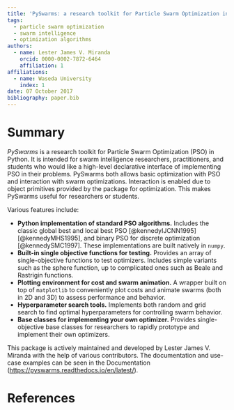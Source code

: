 ```yaml
---
title: 'PySwarms: a research toolkit for Particle Swarm Optimization in Python'
tags:
  - particle swarm optimization
  - swarm intelligence
  - optimization algorithms
authors:
  - name: Lester James V. Miranda
    orcid: 0000-0002-7872-6464
    affiliation: 1
affiliations:
  - name: Waseda University
    index: 1
date: 07 October 2017
bibliography: paper.bib
---
```


# Summary

_PySwarms_ is a research toolkit for Particle Swarm Optimization (PSO) in Python. It is intended for swarm intelligence researchers, practitioners, and students who would like a high-level declarative interface of implementing PSO in their problems. PySwarms both allows basic optimization with PSO and interaction with swarm optimizations. Interaction is enabled due to object primitives provided by the package for optimization. This makes PySwarms useful for researchers or students.

Various features include:

- __Python implementation of standard PSO algorithms.__ Includes the classic global best and local best PSO [@kennedyIJCNN1995] [@kennedyMHS1995], and binary PSO for discrete optimization [@kennedySMC1997]. These implementations are built natively in `numpy`.
- __Built-in single objective functions for testing.__ Provides an array of single-objective functions to test optimizers. Includes simple variants such as the sphere function, up to complicated ones such as Beale and Rastrigin functions.
- __Plotting environment for cost and swarm animation.__ A wrapper built on top of `matplotlib` to conveniently plot costs and animate swarms (both in 2D and 3D) to assess performance and behavior.
- __Hyperparameter search tools.__ Implements both random and grid search to find optimal hyperparameters for controlling swarm behavior. 
- __Base classes for implementing your own optimizer.__ Provides single-objective base classes for researchers to rapidly prototype and implement their own optimizers.

This package is actively maintained and developed by Lester James V. Miranda with the help of various contributors. The documentation and use-case examples can be seen in the Documentation (https://pyswarms.readthedocs.io/en/latest/).

# References

